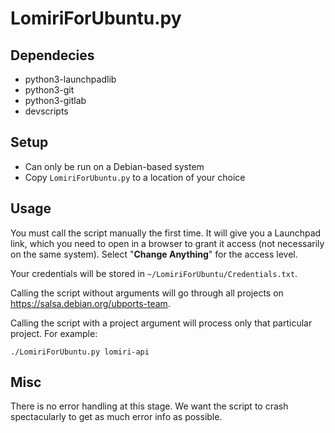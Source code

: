 # LomiriForUbuntu.py

## Dependecies

 - python3-launchpadlib
 - python3-git
 - python3-gitlab
 - devscripts

## Setup

 - Can only be run on a Debian-based system
 - Copy `LomiriForUbuntu.py` to a location of your choice

## Usage

You must call the script manually the first time. It will give you a
Launchpad link, which you need to open in a browser to grant it access
(not necessarily on the same system). Select "**Change Anything**" for
the access level.

Your credentials will be stored in `~/LomiriForUbuntu/Credentials.txt`.

Calling the script without arguments will go through all projects on
https://salsa.debian.org/ubports-team.

Calling the script with a project argument will process only that
particular project. For example:

```
./LomiriForUbuntu.py lomiri-api
```

## Misc

There is no error handling at this stage. We want the script to crash
spectacularly to get as much error info as possible.
